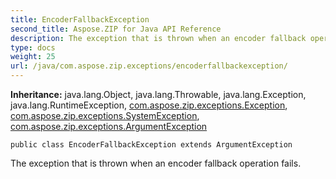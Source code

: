 ```yaml
---
title: EncoderFallbackException
second_title: Aspose.ZIP for Java API Reference
description: The exception that is thrown when an encoder fallback operation fails.
type: docs
weight: 25
url: /java/com.aspose.zip.exceptions/encoderfallbackexception/
---
```


**Inheritance:**
java.lang.Object, java.lang.Throwable, java.lang.Exception, java.lang.RuntimeException, [com.aspose.zip.exceptions.Exception](../../com.aspose.zip.exceptions/exception), [com.aspose.zip.exceptions.SystemException](../../com.aspose.zip.exceptions/systemexception), [com.aspose.zip.exceptions.ArgumentException](../../com.aspose.zip.exceptions/argumentexception)
```
public class EncoderFallbackException extends ArgumentException
```

The exception that is thrown when an encoder fallback operation fails.
